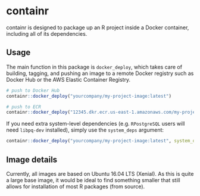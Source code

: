 # containr
containr is designed to package up an R project inside a Docker container, including all of its dependencies.

## Usage
The main function in this package is `docker_deploy`, which takes care of building, tagging, and pushing an image to a remote Docker registry such as Docker Hub or the AWS Elastic Container Registry.

```r
# push to Docker Hub
containr::docker_deploy("yourcompany/my-project-image:latest")

# push to ECR
containr::docker_deploy("12345.dkr.ecr.us-east-1.amazonaws.com/my-project-image:latest")
```

If you need extra system-level dependencies (e.g. `RPostgreSQL` users will need `libpq-dev` installed), simply use the `system_deps` argument:

```r
containr::docker_deploy("yourcompany/my-project-image:latest", system_deps = c("libpq-dev"))
```

## Image details
Currently, all images are based on Ubuntu 16.04 LTS (Xenial). As this is quite a large base image, it would be ideal to find something smaller that still allows for installation of most R packages (from source).
